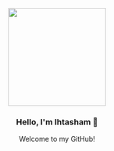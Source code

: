 <div align="center">
  <img src="https://i.gifer.com/4bXB.gif" align="center" style="height: 200px">

  ### Hello, I'm Ihtasham 👋
  Welcome to my GitHub! <br> <br>
</div>
